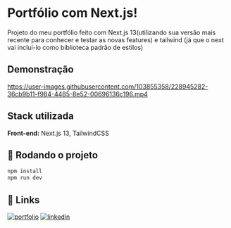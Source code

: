 # Portfólio com Next.js!

Projeto do meu portfólio feito com Next.js 13(utilizando sua versão mais recente para conhecer e testar as novas features) e tailwind (já que o next vai incluí-lo como biblioteca padrão de estilos)

## Demonstração

https://user-images.githubusercontent.com/103855358/228945282-36cb9b11-f984-4485-8e52-00696136c196.mp4

## Stack utilizada

**Front-end:** Next.js 13, TailwindCSS

## 🚀 Rodando o projeto

```bash
npm install
npm run dev
```

## 🔗 Links

[![portfolio](https://img.shields.io/badge/my_portfolio-000?style=for-the-badge&logo=ko-fi&logoColor=white)](https://felipeeduardodevnext.netlify.app/)
[![linkedin](https://img.shields.io/badge/linkedin-0A66C2?style=for-the-badge&logo=linkedin&logoColor=white)](https://www.linkedin.com/in/felipepereiraeduardo/)
